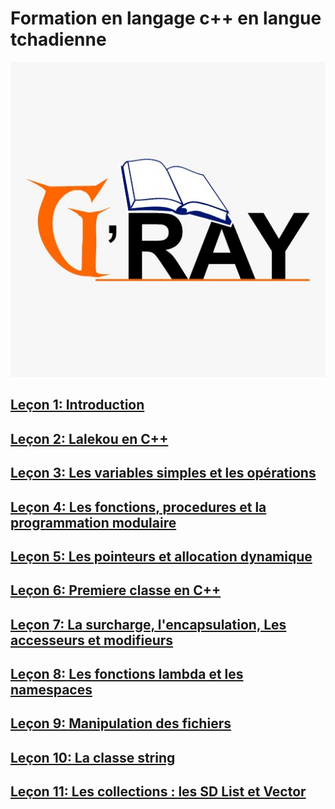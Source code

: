 # Formation en langage c++ en langue tchadienne

![](images/gray.jpeg)

## [Leçon 1: Introduction](docs/lecon1.md)

## [Leçon 2: Lalekou en C++](docs/lecon2.md)

## [Leçon 3: Les variables simples et les opérations](docs/lecon3.md)

## [Leçon 4: Les fonctions, procedures et la programmation modulaire](docs/lecon4.md)

## [Leçon 5: Les pointeurs et allocation dynamique](docs/lecon5.md)

## [Leçon 6: Premiere classe en C++](docs/lecon6.md)

## [Leçon 7: La surcharge, l'encapsulation, Les accesseurs et modifieurs](docs/lecon7.md)

## [Leçon 8: Les fonctions lambda et les namespaces](docs/lecon8.md)

## [Leçon 9: Manipulation des fichiers ](docs/lecon9.md)

## [Leçon 10: La classe string ](docs/lecon10.md)

## [Leçon 11: Les collections : les SD List et Vector ](docs/lecon11.md)
